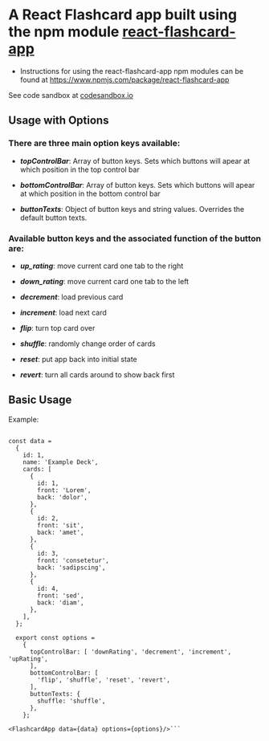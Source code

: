 A React Flashcard app built using the npm module [react-flashcard-app](https://www.npmjs.com/package/react-flashcard-app)
=================================
* Instructions for using the react-flashcard-app npm modules can be found at
https://www.npmjs.com/package/react-flashcard-app

See code sandbox at [codesandbox.io](https://codesandbox.io/s/91r5p4wnlr)

## Usage with Options
### There are three main option keys available:

* **_topControlBar_**: Array of button keys. Sets which buttons will apear at which position in the top control bar

* **_bottomControlBar_**: Array of button keys. Sets which buttons will apear at which position in the bottom control bar

* **_buttonTexts_**: Object of button keys and string values. Overrides the default button texts.

### Available button keys and the associated function of the button are:

* **_up_rating_**: move current card one tab to the right

* **_down_rating_**: move current card one tab to the left

* **_decrement_**: load previous card

* **_increment_**: load next card

* **_flip_**: turn top card over

* **_shuffle_**: randomly change order of cards

* **_reset_**: put app back into initial state

* **_revert_**: turn all cards around to show back first

## Basic Usage

Example:
```import FlashcardApp from 'react-flashcard-app';

const data = 
  {
    id: 1,
    name: 'Example Deck',
    cards: [
      {
        id: 1,
        front: 'Lorem',
        back: 'dolor',
      },
      {
        id: 2,
        front: 'sit',
        back: 'amet',
      },
      {
        id: 3,
        front: 'consetetur',
        back: 'sadipscing',
      },
      {
        id: 4,
        front: 'sed',
        back: 'diam',
      },
    ],
  };

  export const options =
    {
      topControlBar: [ 'downRating', 'decrement', 'increment', 'upRating',
      ],
      bottomControlBar: [
        'flip', 'shuffle', 'reset', 'revert',
      ],
      buttonTexts: {
        shuffle: 'shuffle',
      },
    };

<FlashcardApp data={data} options={options}/>```
